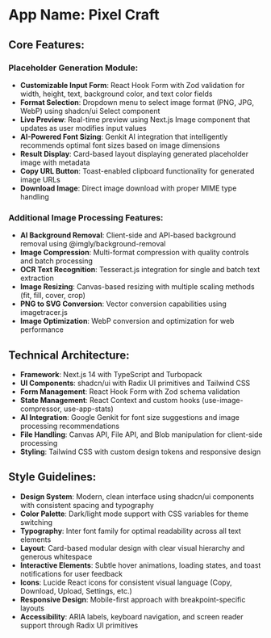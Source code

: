 # **App Name**: Pixel Craft

## Core Features:

### Placeholder Generation Module:

- **Customizable Input Form**: React Hook Form with Zod validation for width, height, text, background color, and text color fields
- **Format Selection**: Dropdown menu to select image format (PNG, JPG, WebP) using shadcn/ui Select component
- **Live Preview**: Real-time preview using Next.js Image component that updates as user modifies input values
- **AI-Powered Font Sizing**: Genkit AI integration that intelligently recommends optimal font sizes based on image dimensions
- **Result Display**: Card-based layout displaying generated placeholder image with metadata
- **Copy URL Button**: Toast-enabled clipboard functionality for generated image URLs
- **Download Image**: Direct image download with proper MIME type handling

### Additional Image Processing Features:

- **AI Background Removal**: Client-side and API-based background removal using @imgly/background-removal
- **Image Compression**: Multi-format compression with quality controls and batch processing
- **OCR Text Recognition**: Tesseract.js integration for single and batch text extraction
- **Image Resizing**: Canvas-based resizing with multiple scaling methods (fit, fill, cover, crop)
- **PNG to SVG Conversion**: Vector conversion capabilities using imagetracer.js
- **Image Optimization**: WebP conversion and optimization for web performance

## Technical Architecture:

- **Framework**: Next.js 14 with TypeScript and Turbopack
- **UI Components**: shadcn/ui with Radix UI primitives and Tailwind CSS
- **Form Management**: React Hook Form with Zod schema validation
- **State Management**: React Context and custom hooks (use-image-compressor, use-app-stats)
- **AI Integration**: Google Genkit for font size suggestions and image processing recommendations
- **File Handling**: Canvas API, File API, and Blob manipulation for client-side processing
- **Styling**: Tailwind CSS with custom design tokens and responsive design

## Style Guidelines:

- **Design System**: Modern, clean interface using shadcn/ui components with consistent spacing and typography
- **Color Palette**: Dark/light mode support with CSS variables for theme switching
- **Typography**: Inter font family for optimal readability across all text elements
- **Layout**: Card-based modular design with clear visual hierarchy and generous whitespace
- **Interactive Elements**: Subtle hover animations, loading states, and toast notifications for user feedback
- **Icons**: Lucide React icons for consistent visual language (Copy, Download, Upload, Settings, etc.)
- **Responsive Design**: Mobile-first approach with breakpoint-specific layouts
- **Accessibility**: ARIA labels, keyboard navigation, and screen reader support through Radix UI primitives
